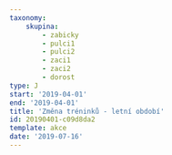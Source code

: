 ```yaml
---
taxonomy:
    skupina:
        - zabicky
        - pulci1
        - pulci2
        - zaci1
        - zaci2
        - dorost
type: J
start: '2019-04-01'
end: '2019-04-01'
title: 'Změna tréninků - letní období'
id: 20190401-c09d8da2
template: akce
date: '2019-07-16'
---
```

